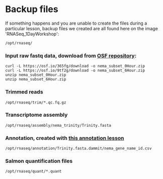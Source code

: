 # Backup files

If something happens and you are unable to create the files during a particular lesson, backup files we created are all found here on the image 'RNASeq_1DayWorkshop':

```
/opt/rnaseq/
```

### Input raw fastq data, download from [OSF repository](https://osf.io/72bu3/):

```
curl -L https://osf.io/365fg/download -o nema_subset_0Hour.zip
curl -L https://osf.io/9tf2g/download -o nema_subset_6Hour.zip
unzip nema_subset_0Hour.zip
unzip nema_subset_6Hour.zip
```

### Trimmed reads

```
/opt/rnaseq/trim/*.qc.fq.gz
```

### Transcriptome assembly

```
/opt/rnaseq/assembly/nema_trinity/Trinity.fasta
```

### Annotation, created with [this annotation lesson](https://angus.readthedocs.io/en/2018/dammit_annotation.html)

```
/opt/rnaseq/annotation/Trinity.fasta.dammit/nema_gene_name_id.csv
```

### Salmon quantification files

```
/opt/rnaseq/quant/*.quant
```
